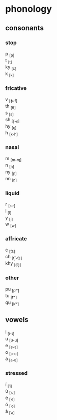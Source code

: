 # phonology
## consonants
### stop
p <sub>[p]</sub> </br>
t <sub>[t]</sub> </br>
ky <sub>[c]</sub> </br>
k <sub>[k]</sub> </br>
### fricative
v <sub>[ɸ-f]</sub> </br>
th <sub>[θ]</sub> </br>
s <sub>[s]</sub> </br>
sh <sub>[ʃ-ɕ]</sub> </br>
hy <sub>[ç]</sub> </br>
h <sub>[x-h]</sub> </br>
### nasal
m <sub>[m-ɱ]</sub> </br>
n <sub>[n]</sub> </br>
ny <sub>[ɲ]</sub> </br>
nn <sub>[ŋ]</sub> </br>
### liquid
r <sub>[ɾ-r]</sub> </br>
l <sub>[l]</sub> </br>
y <sub>[j]</sub> </br>
w <sub>[w]</sub> </br>
### affricate
c <sub>[t͡s]</sub> </br>
ch <sub>[t͡ʃ-t͡ɕ]</sub> </br>
khy <sub>[c͡ç]</sub> </br>
### other
pu <sub>[pʷ]</sub> </br>
tu <sub>[tʷ]</sub> </br>
qu <sub>[kʷ]</sub> </br>
## vowels
i <sub>[i-ɪ]</sub> </br>
u <sub>[ʊ-u]</sub> </br>
e <sub>[e-ɛ]</sub> </br>
o <sub>[ɔ-o]</sub> </br>
a <sub>[a-ɐ]</sub> </br>
### stressed
í <sub>[ˈi]</sub> </br>
ú <sub>[ˈu]</sub> </br>
é <sub>[ˈe]</sub> </br>
ó <sub>[ˈo]</sub> </br>
á <sub>[ˈa]</sub> </br>

